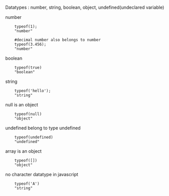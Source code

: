Datatypes : number, string, boolean, object, undefined(undeclared variable)


number

        typeof(1);
        "number"

        #decimal number also belongs to number
        typeof(3.456);
        "number"


boolean 

        typeof(true)
        "boolean"

string

        typeof('hello');
        "string"


null is an object

        typeof(null)
        "object"


undefined belong to type undefined

        typeof(undefined)
        "undefined"

array is an object

        typeof([])
        "object"

no character datatype in javascript

        typeof('A')
        "string"

